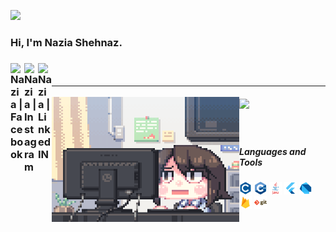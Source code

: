![](https://visitor-badge.glitch.me/badge?page_id=Geek-a-Byte)


<h3>Hi, I'm Nazia Shehnaz.
 
<h3>
  
<a href="https://www.facebook.com/profile.php?id=100030019410616" target="_blank">
  <img align="left" alt="Nazia | Facebook" width="22px" src="https://i.pinimg.com/originals/ca/3b/f0/ca3bf05cfab74677e5b73b130bd30991.png" />
</a>
<a href="https://www.instagram.com/vibgyor6463/" target="_blank">
  <img align="left" alt="Nazia | Instagram" width="22px" src="https://cdn.jsdelivr.net/npm/simple-icons@v3/icons/instagram.svg" />
</a>
<a href="https://www.linkedin.com/in/naziashehnaz/" target="_blank">
  <img align="left" alt="Nazia | LinkedIN" width="22px" src="https://cdn.jsdelivr.net/npm/simple-icons@v3/icons/linkedin.svg" />
</a>
  
 <br>
 <hr>
 
 <img align="left" alt="GIF" src="https://github.com/Geek-a-Byte/Geek-a-Byte/blob/master/github.gif" width="300" height="200" />


<img align="center" src="https://github-readme-stats.vercel.app/api?username=Geek-a-Byte&show_icons=true&count_private=true&theme=dracula" width="440"  />






<!-- <h5> :diamond_shape_with_a_dot_inside: <a href="https://slides.com/geek-a-byte/deck-3b1a22/fullscreen" target="_blank">certifications</a></h5> -->

###
 
###

<br>
<p>
<h5>Languages and Tools</h5>

<code><img height="20" src="https://raw.githubusercontent.com/devicons/devicon/master/icons/c/c-plain.svg"></code>
<code><img height="20" src="https://raw.githubusercontent.com/github/explore/master/topics/cpp/cpp.png"></code>
<code><img height="20" src="https://raw.githubusercontent.com/devicons/devicon/master/icons/java/java-original-wordmark.svg"></code>
<code><img height="20" src="https://raw.githubusercontent.com/github/explore/master/topics/flutter/flutter.png"></code>
<code><img height="20" src="https://raw.githubusercontent.com/github/explore/master/topics/dart/dart.png"></code>
<code><img height="20" src="https://raw.githubusercontent.com/github/explore/master/topics/firebase/firebase.png"></code>
<code><img height="20" src="https://raw.githubusercontent.com/github/explore/master/topics/git/git.png"></code>

###
</p>  
<!-- dark, radical, merko, gruvbox, tokyonight, onedark, cobalt, synthwave, highcontrast, dracula -->



